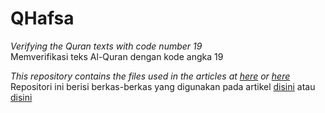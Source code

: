 # QHafsa
_Verifying the Quran texts with code number 19_  
Memverifikasi teks Al-Quran dengan kode angka 19  

_This repository contains the files used in the articles at [here](https://jacob353.medium.com/how-code-19-can-protect-all-the-letters-of-the-quran-5c7a640e4d3e) or [here](https://sites.google.com/view/q9127/how-is-code-19-protects-qurans-letters)_  
Repositori ini berisi berkas-berkas yang digunakan pada artikel [disini](https://jacob353.medium.com/fungsi-kode-angka-19-dalam-menguji-dan-menjaga-kemurnian-alquran-e1321be1235b) atau [disini](https://sites.google.com/view/indosubmitter/blog/2021030901)


